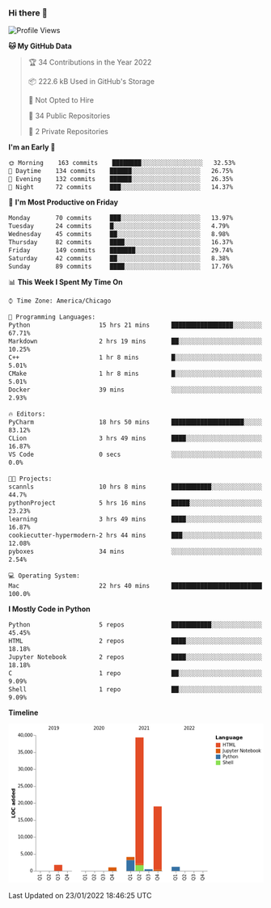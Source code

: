 ### Hi there 👋

<!--
**cauliyang/cauliyang** is a ✨ _special_ ✨ repository because its `README.md` (this file) appears on your GitHub profile.

Here are some ideas to get you started:

- 🔭 I’m currently working on ...
- 🌱 I’m currently learning ...
- 👯 I’m looking to collaborate on ...
- 🤔 I’m looking for help with ...
- 💬 Ask me about ...
- 📫 How to reach me: ...
- 😄 Pronouns: ...
- ⚡ Fun fact: ...
-->

<!--START_SECTION:waka-->
![Profile Views](http://img.shields.io/badge/Profile%20Views-0-blue)

**🐱 My GitHub Data** 

> 🏆 34 Contributions in the Year 2022
 > 
> 📦 222.6 kB Used in GitHub's Storage 
 > 
> 🚫 Not Opted to Hire
 > 
> 📜 34 Public Repositories 
 > 
> 🔑 2 Private Repositories  
 > 
**I'm an Early 🐤** 

```text
🌞 Morning    163 commits    ████████░░░░░░░░░░░░░░░░░   32.53% 
🌆 Daytime    134 commits    ██████░░░░░░░░░░░░░░░░░░░   26.75% 
🌃 Evening    132 commits    ██████░░░░░░░░░░░░░░░░░░░   26.35% 
🌙 Night      72 commits     ███░░░░░░░░░░░░░░░░░░░░░░   14.37%

```
📅 **I'm Most Productive on Friday** 

```text
Monday       70 commits     ███░░░░░░░░░░░░░░░░░░░░░░   13.97% 
Tuesday      24 commits     █░░░░░░░░░░░░░░░░░░░░░░░░   4.79% 
Wednesday    45 commits     ██░░░░░░░░░░░░░░░░░░░░░░░   8.98% 
Thursday     82 commits     ████░░░░░░░░░░░░░░░░░░░░░   16.37% 
Friday       149 commits    ███████░░░░░░░░░░░░░░░░░░   29.74% 
Saturday     42 commits     ██░░░░░░░░░░░░░░░░░░░░░░░   8.38% 
Sunday       89 commits     ████░░░░░░░░░░░░░░░░░░░░░   17.76%

```


📊 **This Week I Spent My Time On** 

```text
⌚︎ Time Zone: America/Chicago

💬 Programming Languages: 
Python                   15 hrs 21 mins      █████████████████░░░░░░░░   67.71% 
Markdown                 2 hrs 19 mins       ██░░░░░░░░░░░░░░░░░░░░░░░   10.25% 
C++                      1 hr 8 mins         █░░░░░░░░░░░░░░░░░░░░░░░░   5.01% 
CMake                    1 hr 8 mins         █░░░░░░░░░░░░░░░░░░░░░░░░   5.01% 
Docker                   39 mins             ░░░░░░░░░░░░░░░░░░░░░░░░░   2.93%

🔥 Editors: 
PyCharm                  18 hrs 50 mins      ████████████████████░░░░░   83.12% 
CLion                    3 hrs 49 mins       ████░░░░░░░░░░░░░░░░░░░░░   16.87% 
VS Code                  0 secs              ░░░░░░░░░░░░░░░░░░░░░░░░░   0.0%

🐱‍💻 Projects: 
scannls                  10 hrs 8 mins       ███████████░░░░░░░░░░░░░░   44.7% 
pythonProject            5 hrs 16 mins       █████░░░░░░░░░░░░░░░░░░░░   23.23% 
learning                 3 hrs 49 mins       ████░░░░░░░░░░░░░░░░░░░░░   16.87% 
cookiecutter-hypermodern-2 hrs 44 mins       ███░░░░░░░░░░░░░░░░░░░░░░   12.08% 
pyboxes                  34 mins             ░░░░░░░░░░░░░░░░░░░░░░░░░   2.54%

💻 Operating System: 
Mac                      22 hrs 40 mins      █████████████████████████   100.0%

```

**I Mostly Code in Python** 

```text
Python                   5 repos             ███████████░░░░░░░░░░░░░░   45.45% 
HTML                     2 repos             ████░░░░░░░░░░░░░░░░░░░░░   18.18% 
Jupyter Notebook         2 repos             ████░░░░░░░░░░░░░░░░░░░░░   18.18% 
C                        1 repo              ██░░░░░░░░░░░░░░░░░░░░░░░   9.09% 
Shell                    1 repo              ██░░░░░░░░░░░░░░░░░░░░░░░   9.09%

```


**Timeline**

![Chart not found](https://raw.githubusercontent.com/cauliyang/cauliyang/main/charts/bar_graph.png) 


 Last Updated on 23/01/2022 18:46:25 UTC
<!--END_SECTION:waka-->
